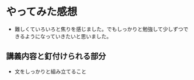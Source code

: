 # やってみた感想
* 難しくていろいろと焦りを感じました。でもしっかりと勉強して少しずつできるようになっていきたいと思いました。
## 講義内容と釘付けられる部分
* 文をしっかりと組み立てること
